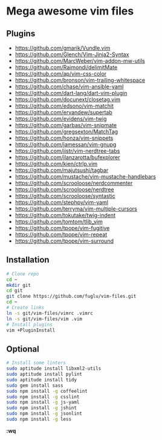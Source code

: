 Mega awesome vim files
======================

Plugins
-------

* https://github.com/gmarik/Vundle.vim
* https://github.com/Glench/Vim-Jinja2-Syntax
* https://github.com/MarcWeber/vim-addon-mw-utils
* https://github.com/Raimondi/delimitMate
* https://github.com/ap/vim-css-color
* https://github.com/bronson/vim-trailing-whitespace
* https://github.com/chase/vim-ansible-yaml
* https://github.com/dart-lang/dart-vim-plugin
* https://github.com/docunext/closetag.vim
* https://github.com/edsono/vim-matchit
* https://github.com/ervandew/supertab
* https://github.com/evidens/vim-twig
* https://github.com/garbas/vim-snipmate
* https://github.com/gregsexton/MatchTag
* https://github.com/honza/vim-snippets
* https://github.com/jamessan/vim-gnupg
* https://github.com/jistr/vim-nerdtree-tabs
* https://github.com/jlanzarotta/bufexplorer
* https://github.com/kien/ctrlp.vim
* https://github.com/majutsushi/tagbar
* https://github.com/mustache/vim-mustache-handlebars
* https://github.com/scrooloose/nerdcommenter
* https://github.com/scrooloose/nerdtree
* https://github.com/scrooloose/syntastic
* https://github.com/stephpy/vim-yaml
* https://github.com/terryma/vim-multiple-cursors
* https://github.com/tokutake/twig-indent
* https://github.com/tomtom/tlib_vim
* https://github.com/tpope/vim-fugitive
* https://github.com/tpope/vim-repeat
* https://github.com/tpope/vim-surround



Installation
------------

```sh
# Clone repo
cd ~
mkdir git
cd git
git clone https://github.com/fuglu/vim-files.git
cd ~
# Create links
ln -s git/vim-files/vimrc .vimrc
ln -s git/vim-files/vim .vim
# Install plugins
vim +PluginInstall
```



Optional
--------

```sh
# Install some linters
sudo aptitude install libxml2-utils
sudo aptitude install pylint
sudo aptitude install tidy
sudo gem install sass
sudo npm install -g coffeelint
sudo npm install -g csslint
sudo npm install -g js-yaml
sudo npm install -g jshint
sudo npm install -g jsonlint
sudo npm install -g less
```


**:wq**

